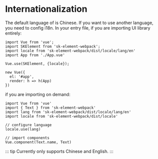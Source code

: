 # Internationalization

The default language of is Chinese. If you want to use another language, you need to config i18n. In your entry file, if you are importing UI library entirely:

```js{3,6}
import Vue from 'vue';
import SKElement from 'sk-element-webpack';
import locale from 'sk-element-webpack/dist/locale/lang/en'
import App from './App.vue'

Vue.use(SKElement, {locale});

new Vue({
  el: '#app',
  render: h => h(App)
})

```

if you are importing on demand:

```js{3,4,7}
import Vue from 'vue'
import { Text } from 'sk-element-webpack'
import lang from 'sk-element-webpack/dist/locale/lang/en'
import locale from 'sk-element-webpack/dist/locale'

// configure language
locale.use(lang)

// import components
Vue.component(Text.name, Text)
```

::: tip
Currently only supports Chinese and English.
:::
